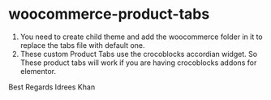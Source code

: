 # woocommerce-product-tabs
1. You need to create child theme and add the woocommerce folder in it to replace the tabs file with default one.
2. These custom Product Tabs use the crocoblocks accordian widget. So These product tabs will work if you are having crocoblocks addons for elementor.

Best Regards
Idrees Khan
